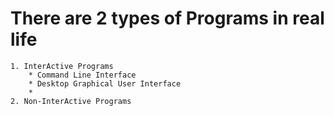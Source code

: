 # There are 2 types of Programs in real life
    1. InterActive Programs
        * Command Line Interface
        * Desktop Graphical User Interface
        * 
    2. Non-InterActive Programs